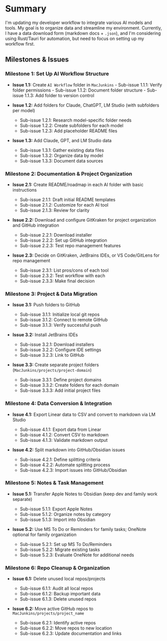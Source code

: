 # Summary

I'm updating my developer workflow to integrate various AI models and tools. My goal is to organize data and streamline
my environment. Currently, I have a data download form (markdown docs + `.json`), and I'm considering using Rust/Tauri
for automation, but need to focus on setting up my workflow first.

## Milestones & Issues

### Milestone 1: Set Up AI Workflow Structure

- **Issue 1.1:** Create `AI Workflow` folder in `MacJunkins`
      - Sub-issue 1.1.1: Verify folder permissions
      - Sub-issue 1.1.2: Document folder structure
      - Sub-issue 1.1.3: Add folder to version control

- **Issue 1.2:** Add folders for Claude, ChatGPT, LM Studio (with subfolders per model)
    - Sub-issue 1.2.1: Research model-specific folder needs
    - Sub-issue 1.2.2: Create subfolders for each model
    - Sub-issue 1.2.3: Add placeholder README files

- **Issue 1.3:** Add Claude, GPT, and LM Studio data
    - Sub-issue 1.3.1: Gather existing data files
    - Sub-issue 1.3.2: Organize data by model
    - Sub-issue 1.3.3: Document data sources

### Milestone 2: Documentation & Project Organization

- **Issue 2.1:** Create README/roadmap in each AI folder with basic instructions
    - Sub-issue 2.1.1: Draft initial README templates
    - Sub-issue 2.1.2: Customize for each AI tool
    - Sub-issue 2.1.3: Review for clarity

- **Issue 2.2:** Download and configure GitKraken for project organization and GitHub integration
    - Sub-issue 2.2.1: Download installer
    - Sub-issue 2.2.2: Set up GitHub integration
    - Sub-issue 2.2.3: Test repo management features

- **Issue 2.3:** Decide on GitKraken, JetBrains IDEs, or VS Code/GitLens for repo management
    - Sub-issue 2.3.1: List pros/cons of each tool
    - Sub-issue 2.3.2: Test workflow with each
    - Sub-issue 2.3.3: Make final decision

### Milestone 3: Project & Data Migration

- **Issue 3.1:** Push folders to GitHub
    - Sub-issue 3.1.1: Initialize local git repos
    - Sub-issue 3.1.2: Connect to remote GitHub
    - Sub-issue 3.1.3: Verify successful push

- **Issue 3.2:** Install JetBrains IDEs
    - Sub-issue 3.2.1: Download installers
    - Sub-issue 3.2.2: Configure IDE settings
    - Sub-issue 3.2.3: Link to GitHub

- **Issue 3.3:** Create separate project folders (`MacJunkins/projects/project-domain`)
    - Sub-issue 3.3.1: Define project domains
    - Sub-issue 3.3.2: Create folders for each domain
    - Sub-issue 3.3.3: Add initial project files

### Milestone 4: Data Conversion & Integration

- **Issue 4.1:** Export Linear data to CSV and convert to markdown via LM Studio
    - Sub-issue 4.1.1: Export data from Linear
    - Sub-issue 4.1.2: Convert CSV to markdown
    - Sub-issue 4.1.3: Validate markdown output

- **Issue 4.2:** Split markdown into GitHub/Obsidian issues
    - Sub-issue 4.2.1: Define splitting criteria
    - Sub-issue 4.2.2: Automate splitting process
    - Sub-issue 4.2.3: Import issues into GitHub/Obsidian

### Milestone 5: Notes & Task Management

- **Issue 5.1:** Transfer Apple Notes to Obsidian (keep dev and family work separate)
    - Sub-issue 5.1.1: Export Apple Notes
    - Sub-issue 5.1.2: Organize notes by category
    - Sub-issue 5.1.3: Import into Obsidian

- **Issue 5.2:** Use MS To Do or Reminders for family tasks; OneNote optional for family organization
    - Sub-issue 5.2.1: Set up MS To Do/Reminders
    - Sub-issue 5.2.2: Migrate existing tasks
    - Sub-issue 5.2.3: Evaluate OneNote for additional needs

### Milestone 6: Repo Cleanup & Organization

- **Issue 6.1:** Delete unused local repos/projects
    - Sub-issue 6.1.1: Audit all local repos
    - Sub-issue 6.1.2: Backup important data
    - Sub-issue 6.1.3: Delete unused repos

- **Issue 6.2:** Move active GitHub repos to `MacJunkins/projects/project_name`
    - Sub-issue 6.2.1: Identify active repos
    - Sub-issue 6.2.2: Move repos to new location
    - Sub-issue 6.2.3: Update documentation and links


